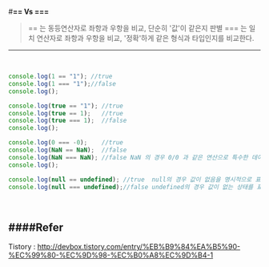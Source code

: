 #**== Vs ===**
> ==  는 동등연산자로 좌항과 우항을 비교, 단순히 '값'이 같은지 판별
> === 는 일치 연산자로 좌항과 우항을 비교, '정확'하게 같은 형식과 타입인지를 비교한다.


----
<br>

```javascript
console.log(1 == "1"); //true
console.log(1 === "1");//false
console.log();

console.log(true == "1"); //true
console.log(true == 1);   //true
console.log(true === 1);  //false
console.log();

console.log(0 === -0);    //true
console.log(NaN == NaN);  //false
console.log(NaN === NaN); //false NaN 의 경우 0/0 과 같은 연산으로 특수한 데이터 형태인데 숫자값이 아니라는 뜻이다
console.log();

console.log(null == undefined); //true  null의 경우 값이 없음을 명시적으로 표시한것이고  (빈 객체를 표현)
console.log(null === undefined);//false undefined의 경우 값이 없는 상태를 표현하는것이다(초기화되지 않은 변수)
```
<br>

####**Refer**
---

Tistory : http://devbox.tistory.com/entry/%EB%B9%84%EA%B5%90-%EC%99%80-%EC%9D%98-%EC%B0%A8%EC%9D%B4-1
